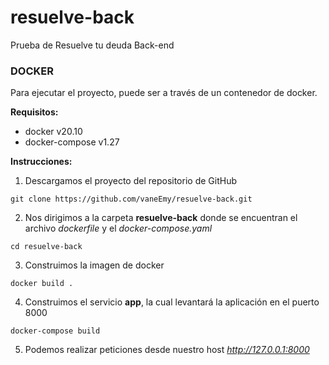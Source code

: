 # resuelve-back

Prueba de Resuelve tu deuda Back-end

### DOCKER

Para ejecutar el proyecto, puede ser a través de un contenedor de docker.

**Requisitos:**

- docker v20.10
- docker-compose v1.27

**Instrucciones:**

1. Descargamos el proyecto del repositorio de GitHub

```
git clone https://github.com/vaneEmy/resuelve-back.git
```

2. Nos dirigimos a la carpeta **resuelve-back** donde se encuentran el archivo *dockerfile* y el *docker-compose.yaml*

```
cd resuelve-back
```

3. Construimos la imagen de docker 

```
docker build .
```

4. Construimos el servicio **app**, la cual levantará la aplicación en el puerto 8000

```
docker-compose build
```

5. Podemos realizar peticiones desde nuestro host *http://127.0.0.1:8000*

